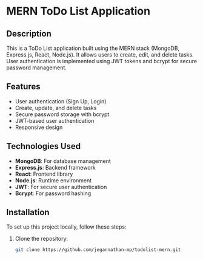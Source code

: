 # MERN ToDo List Application

## Description
This is a ToDo List application built using the MERN stack (MongoDB, Express.js, React, Node.js). It allows users to create, edit, and delete tasks. User authentication is implemented using JWT tokens and bcrypt for secure password management.

## Features
- User authentication (Sign Up, Login)
- Create, update, and delete tasks
- Secure password storage with bcrypt
- JWT-based user authentication
- Responsive design

## Technologies Used
- **MongoDB**: For database management
- **Express.js**: Backend framework
- **React**: Frontend library
- **Node.js**: Runtime environment
- **JWT**: For secure user authentication
- **Bcrypt**: For password hashing

## Installation
To set up this project locally, follow these steps:

1. Clone the repository:
   ```bash
   git clone https://github.com/jegannathan-mp/todolist-mern.git
